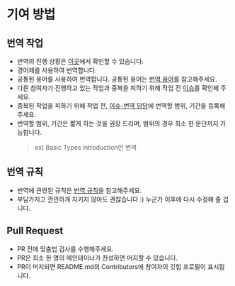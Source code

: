 # 기여 방법

## 번역 작업

* 번역의 진행 상황은 [이곳](https://github.com/yeonjuan/Typescript-Handbook-ko/projects/1)에서 확인할 수 있습니다.
* 경어체를 사용하여 번역합니다.
* 공통된 용어를 사용하여 번역합니다. 공통된 용어는 [번역 용어](https://github.com/yeonjuan/Typescript-Handbook-ko/wiki/%EB%B2%88%EC%97%AD-%EC%9A%A9%EC%96%B4-%ED%86%B5%EC%9D%BC)를 참고해주세요.
* 다른 참여자가 진행하고 있는 작업과 중복을 피하기 위해 작업 전 [이슈](https://github.com/yeonjuan/Typescript-Handbook-ko/issues)를 확인해 주세요.
* 중복된 작업을 피하기 위해 작업 전, [이슈-번역 담당](https://github.com/yeonjuan/Typescript-Handbook-ko/issues/new?assignees=&labels=%EB%B2%88%EC%97%AD+%EB%8B%B4%EB%8B%B9&template=-----.md&title=)에 번역할 범위, 기간을 등록해 주세요.
* 번역할 범위, 기간은 짧게 하는 것을 권장 드리며, 범위의 경우 최소 한 문단까지 가능합니다.
   > ex) Basic Types introduction만 번역

## 번역 규칙

* 번역에 관련된 규칙은 [번역 규칙](https://github.com/yeonjuan/Typescript-Handbook-ko/wiki/%EB%B2%88%EC%97%AD-%EA%B7%9C%EC%B9%99)을 참고해주세요.
* 부담가지고 깐깐하게 지키지 않아도 괜찮습니다 :) 누군가 이후에 다시 수정해 줄 겁니다.

## Pull Request

* PR 전에 맞춤법 검사를 수행해주세요.
* PR은 최소 한 명의 메인테이너가 찬성하면 머지할 수 있습니다.
* PR이 머지되면 README.md의 Contributors에 참여자의 깃헙 프로필이 표시됩니다.
